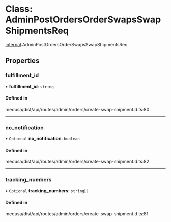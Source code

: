 # Class: AdminPostOrdersOrderSwapsSwapShipmentsReq

[internal](../modules/internal-14.md).AdminPostOrdersOrderSwapsSwapShipmentsReq

## Properties

### fulfillment\_id

• **fulfillment\_id**: `string`

#### Defined in

medusa/dist/api/routes/admin/orders/create-swap-shipment.d.ts:80

___

### no\_notification

• `Optional` **no\_notification**: `boolean`

#### Defined in

medusa/dist/api/routes/admin/orders/create-swap-shipment.d.ts:82

___

### tracking\_numbers

• `Optional` **tracking\_numbers**: `string`[]

#### Defined in

medusa/dist/api/routes/admin/orders/create-swap-shipment.d.ts:81
